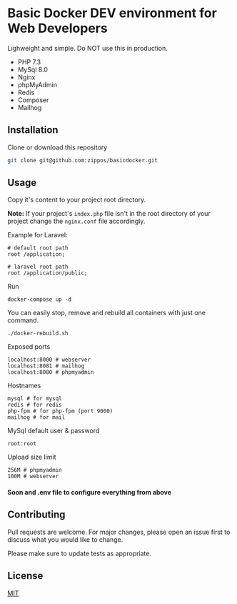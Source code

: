 # Basic Docker DEV environment for Web Developers

Lighweight and simple. Do NOT use this in production.

* PHP 7.3
* MySql 8.0
* Nginx
* phpMyAdmin
* Redis
* Composer
* Mailhog

## Installation

Clone or download this repository

```bash
git clone git@github.com:zippos/basicdocker.git
```

## Usage

Copy it's content to your project root directory.

**Note:** If your project's ```index.php``` file isn't in the root directory of your project change the ```nginx.conf``` file accordingly.

Example for Laravel:
```
# default root path
root /application;

# laravel root path
root /application/public;
```

Run
```
docker-compose up -d
```

You can easily stop, remove and rebuild all containers with just one command.
```
./docker-rebuild.sh
```

Exposed ports
```
localhost:8000 # webserver
localhost:8081 # mailhog
localhost:8080 # phpmyadmin
```

Hostnames
```
mysql # for mysql
redis # for redis
php-fpm # for php-fpm (port 9000)
mailhog # for mail
```

MySql default user & password
```
root:root
```

Upload size limit
```
256M # phpmyadmin
100M # webserver
```

#### Soon and .env file to configure everything from above

## Contributing
Pull requests are welcome. For major changes, please open an issue first to discuss what you would like to change.

Please make sure to update tests as appropriate.

## License
[MIT](https://choosealicense.com/licenses/mit/)
